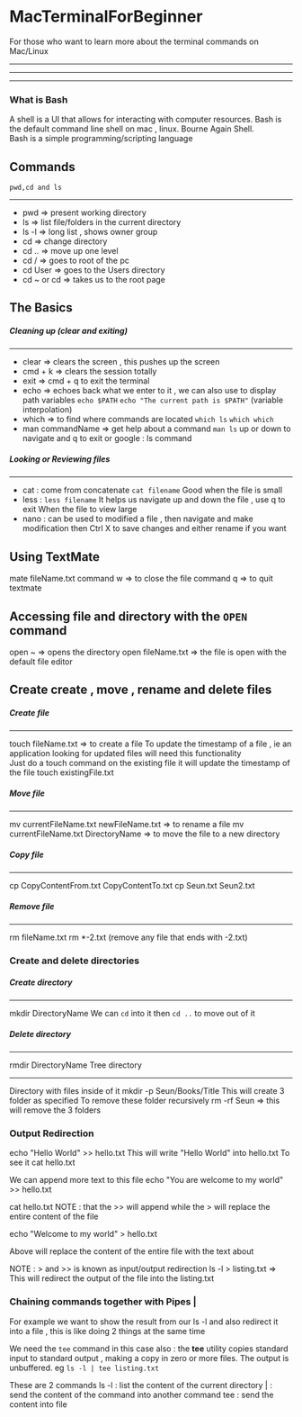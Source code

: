 # MacTerminalForBeginner
For those who want to learn more about the terminal commands on Mac/Linux
___
___
___

### What is Bash
A shell is a UI that allows for interacting with computer resources.
Bash is the default command line shell on mac , linux.  Bourne Again Shell.  
Bash is a simple programming/scripting language

## Commands
`pwd,cd and ls`
___
* pwd => present working directory
* ls => list file/folders in the current directory
* ls -l => long list , shows owner group
* cd  => change directory 
* cd .. =>  move up one level
* cd / => goes to root of the pc
* cd User => goes to the Users directory
* cd ~ or cd =>  takes us to the root page

## The Basics
 ##### Cleaning up (clear and exiting)
___
* clear => clears the screen , this pushes up the screen
* cmd + k => clears the session totally 
* exit => cmd + q to exit the terminal
* echo => echoes back what we enter to it , we can also use to display path variables
   `echo $PATH`
   `echo "The current path is $PATH"` (variable interpolation)
* which => to find where commands are located
`which ls`
`which which`
* man commandName => get help about a command
   `man ls`  up or down to navigate and q to exit
or google : ls command

##### Looking or Reviewing files 
___
* cat : come from concatenate
    `cat filename`
   Good when the file is small
* less : `less filename`
   It helps us navigate up and down the file , use q to exit
  When the file to view large
* nano : can be used to modified a file , then navigate and make modification then Ctrl X to save changes and either rename if you want
## Using TextMate
mate fileName.txt
command w => to close the file
command q => to quit textmate
## Accessing file and directory with the `OPEN` command
open ~ => opens the directory 
open fileName.txt =>  the file is open with the default file editor
## Create create , move , rename and delete files
##### Create file
____
touch fileName.txt => to create a file
To update the timestamp of a file , ie an application looking for updated files will need this functionality  
Just do a touch command on the existing file it will update the timestamp of the file
touch existingFile.txt    
##### Move file
___
mv currentFileName.txt newFileName.txt => to rename a file
mv currentFileName.txt DirectoryName => to move the file to a new directory
##### Copy file
___
cp CopyContentFrom.txt CopyContentTo.txt
cp Seun.txt Seun2.txt
##### Remove file
___
rm fileName.txt
rm *-2.txt (remove any file that ends with -2.txt)
### Create and delete directories
##### Create directory
___
mkdir DirectoryName
We can `cd` into it then `cd ..` to move out of it 
##### Delete directory
___
rmdir DirectoryName 
Tree directory
___
Directory with files inside of it 
mkdir -p Seun/Books/Title
This will create 3 folder as specified
To remove these folder recursively 
rm -rf Seun => this will remove the 3 folders
### Output Redirection
echo "Hello World" >> hello.txt
This will write "Hello World" into hello.txt
To see it 
cat hello.txt

We can append more text to this file 
echo "You are welcome to my world" >> hello.txt

cat hello.txt
NOTE : that the >> will append while the > will replace the entire content of the file

echo "Welcome to my world" > hello.txt

Above will replace the content of the entire file with the text about

NOTE : > and >> is known as input/output redirection
ls -l > listing.txt => This will redirect the output of the file into the listing.txt
### Chaining commands together with Pipes |
For example we want to show the result from our ls -l and also redirect it into a file  , this is like doing 2 things at the same time

We need the `tee` command in this case also : the __tee__ utility copies standard input to standard output , making a copy in zero or more files. The output is unbuffered.
eg
`ls -l | tee listing.txt`

These are 2 commands 
ls -l : list the content of the current directory
|     : send the content of the command into another command
tee   : send the content into file





